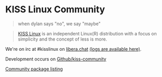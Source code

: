 # KISS Linux Community

> when dylan says "no", we say "maybe"

> [KISS Linux](https://kisslinux.org/) is an independent Linux(R) distribution with a focus on simplicity and the concept of less is more.

We're on irc at #kisslinux on [libera.chat](irc://irc.libera.chat) [(logs are available here)](https://libera.irclog.whitequark.org/kisslinux).

Development occurs on [Github/kiss-community](https://github.com/kiss-community/)

[Community package listing](https://jedahan.com/kiss-find)
